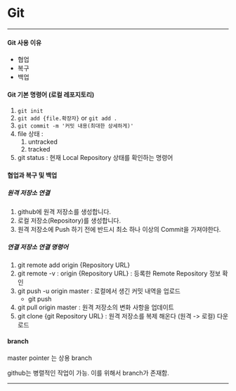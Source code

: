 # Git

---



#### Git 사용 이유

* 협업
* 복구
* 백업



#### Git 기본 명령어 (로컬 레포지토리)

1. `git init`
2. `git add {file.확장자}` or `git add .`
3. `git commit -m '커밋 내용(최대한 상세하게)'`
4. file 상태 :
   1. untracked
   2. tracked
5. git status : 현재 Local Repository 상태를 확인하는 명령어



#### 협업과 복구 및 백업

##### 원격 저장소 연결

1. github에 원격 저장소를 생성합니다.
2. 로컬 저장소(Repository)를 생성합니다.
3. 원격 저장소에 Push 하기 전에 반드시 최소 하나 이상의 Commit을 가져야한다.

##### 연결 저장소 연결 명령어

1. git remote add origin {Repository URL}
2. git remote -v : origin  {Repository URL} : 등록한  Remote Repository 정보 확인
3. git push -u origin master : 로컬에서 생긴 커밋 내역을 업로드
   * git push
4. git pull origin master :  원격 저장소의 변화 사항을 업데이트
5. git clone {git Repository URL} : 원격 저장소를 복제 해온다 (원격 -> 로컬) 다운로드



#### branch

master pointer 는 상용 branch

github는 병렬적인 작업이 가능. 이를 위해서 branch가 존재함.



----



























